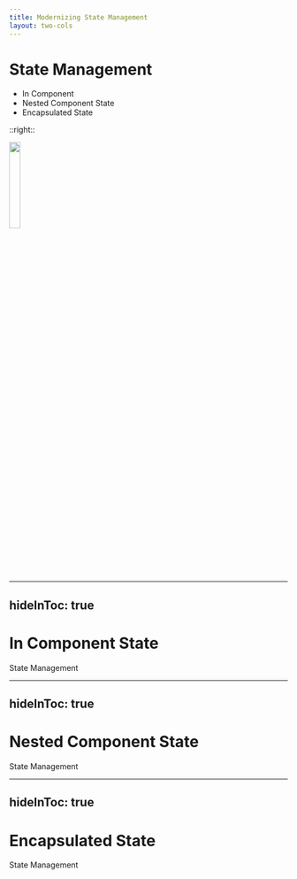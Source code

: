 ```yaml
---
title: Modernizing State Management
layout: two-cols
---
```


# State Management

* In Component
* Nested Component State
* Encapsulated State

::right::

<img src="http://localhost:4000/pinia-logo.svg" class="effect-grow" style="width: 20%;">

---
hideInToc: true
---

# In Component State

State Management

---
hideInToc: true
---

# Nested Component State

State Management

---
hideInToc: true
---

# Encapsulated State

State Management
